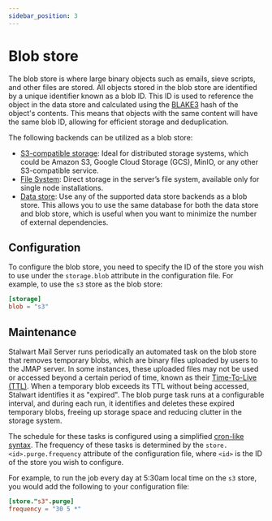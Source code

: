 ```yaml
---
sidebar_position: 3
---
```


# Blob store

The blob store is where large binary objects such as emails, sieve scripts, and other files are stored. All objects stored in the blob store are identified by a unique identifier known as a blob ID. This ID is used to reference the object in the data store and calculated using the [BLAKE3](https://en.wikipedia.org/wiki/BLAKE_(hash_function)#BLAKE3) hash of the object's contents. This means that objects with the same content will have the same blob ID, allowing for efficient storage and deduplication.

The following backends can be utilized as a blob store:

- [S3-compatible storage](/docs/storage/backends/s3): Ideal for distributed storage systems, which could be Amazon S3, Google Cloud Storage (GCS), MinIO, or any other S3-compatible service.
- [File System](/docs/storage/backends/filesystem): Direct storage in the server’s file system, available only for single node installations.
- [Data store](/docs/storage/data): Use any of the supported data store backends as a blob store. This allows you to use the same database for both the data store and blob store, which is useful when you want to minimize the number of external dependencies.

## Configuration

To configure the blob store, you need to specify the ID of the store you wish to use under the `storage.blob` attribute in the configuration file. For example, to use the `s3` store as the blob store:

```toml
[storage]
blob = "s3"
```

## Maintenance

Stalwart Mail Server runs periodically an automated task on the blob store that removes temporary blobs, which are binary files uploaded by users to the JMAP server. In some instances, these uploaded files may not be used or accessed beyond a certain period of time, known as their [Time-To-Live (TTL)](/docs/jmap/protocol#upload-limits). When a temporary blob exceeds its TTL without being accessed, Stalwart identifies it as "expired". The blob purge task runs at a configurable interval, and during each run, it identifies and deletes these expired temporary blobs, freeing up storage space and reducing clutter in the storage system.

The schedule for these tasks is configured using a simplified [cron-like syntax](/docs/configuration/values/cron). The frequency of these tasks is determined by the `store.<id>.purge.frequency` attribute of the configuration file, where `<id>` is the ID of the store you wish to configure.

For example, to run the job every day at 5:30am local time on the `s3` store, you would add the following to your configuration file:

```toml
[store."s3".purge]
frequency = "30 5 *"
```
